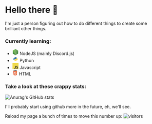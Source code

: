 # Hello there 👋
I'm just a person figuring out how to do different things to create some brilliant other things.

### Currently learning:
* <img height="20" src="https://raw.githubusercontent.com/github/explore/master/topics/nodejs/nodejs.png"> NodeJS (mainly Discord.js)
* <img height="20" src="https://raw.githubusercontent.com/github/explore/master/topics/python/python.png"> Python
* <img height="20" src="https://raw.githubusercontent.com/github/explore/master/topics/javascript/javascript.png"> Javascript
* <img height="18" src="https://raw.githubusercontent.com/github/explore/master/topics/html/html.png"> HTML

### Take a look at these crappy stats: 

![Anurag's GitHub stats](https://github-readme-stats.vercel.app/api?username=dzlandis&show_icons=true&theme=dark)

I'll probably start using github more in the future, eh, we'll see.

Reload my page a bunch of times to move this number up:
![visitors](https://visitor-badge.glitch.me/badge?page_id=dzlandis.visitor-badge.issue.1)
<!--
**dzlandis/dzlandis** is a ✨ _special_ ✨ repository because its `README.md` (this file) appears on your GitHub profile.

Here are some ideas to get you started:

- 🔭 I’m currently working on some random project in a Replit probably.
- 🌱 I’m currently learning JS
- 👯 I’m looking to collaborate on ...
- 🤔 I’m looking for help with ...
- 💬 Ask me about ...
- 📫 How to reach me: ...
- 😄 Pronouns: ...
- ⚡ Fun fact: ...
-->
